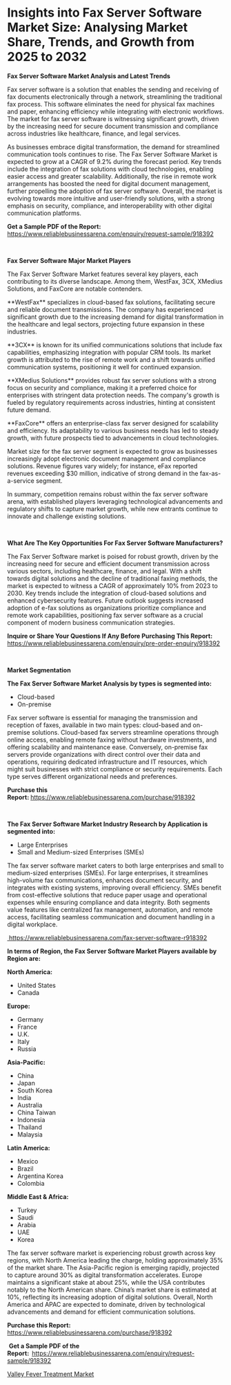 <p><h1>Insights into Fax Server Software Market Size: Analysing Market Share, Trends, and Growth from 2025 to 2032</h1></p><p><strong>Fax Server Software Market Analysis and Latest Trends</strong></p>
<p><p>Fax server software is a solution that enables the sending and receiving of fax documents electronically through a network, streamlining the traditional fax process. This software eliminates the need for physical fax machines and paper, enhancing efficiency while integrating with electronic workflows. The market for fax server software is witnessing significant growth, driven by the increasing need for secure document transmission and compliance across industries like healthcare, finance, and legal services.</p><p>As businesses embrace digital transformation, the demand for streamlined communication tools continues to rise. The Fax Server Software Market is expected to grow at a CAGR of 9.2% during the forecast period. Key trends include the integration of fax solutions with cloud technologies, enabling easier access and greater scalability. Additionally, the rise in remote work arrangements has boosted the need for digital document management, further propelling the adoption of fax server software. Overall, the market is evolving towards more intuitive and user-friendly solutions, with a strong emphasis on security, compliance, and interoperability with other digital communication platforms.</p></p>
<p><strong>Get a Sample PDF of the Report:&nbsp;</strong> <a href="https://www.reliablebusinessarena.com/enquiry/request-sample/918392?utm_campaign=2195&utm_medium=2&utm_source=Github&utm_content=ia&utm_term=06032025&utm_id=fax-server-software">https://www.reliablebusinessarena.com/enquiry/request-sample/918392</a></p>
<p>&nbsp;</p>
<p><strong>Fax Server Software Major Market Players</strong></p>
<p><p>The Fax Server Software Market features several key players, each contributing to its diverse landscape. Among them, WestFax, 3CX, XMedius Solutions, and FaxCore are notable contenders.</p><p>**WestFax** specializes in cloud-based fax solutions, facilitating secure and reliable document transmissions. The company has experienced significant growth due to the increasing demand for digital transformation in the healthcare and legal sectors, projecting future expansion in these industries. </p><p>**3CX** is known for its unified communications solutions that include fax capabilities, emphasizing integration with popular CRM tools. Its market growth is attributed to the rise of remote work and a shift towards unified communication systems, positioning it well for continued expansion.</p><p>**XMedius Solutions** provides robust fax server solutions with a strong focus on security and compliance, making it a preferred choice for enterprises with stringent data protection needs. The company's growth is fueled by regulatory requirements across industries, hinting at consistent future demand.</p><p>**FaxCore** offers an enterprise-class fax server designed for scalability and efficiency. Its adaptability to various business needs has led to steady growth, with future prospects tied to advancements in cloud technologies.</p><p>Market size for the fax server segment is expected to grow as businesses increasingly adopt electronic document management and compliance solutions. Revenue figures vary widely; for instance, eFax reported revenues exceeding $30 million, indicative of strong demand in the fax-as-a-service segment. </p><p>In summary, competition remains robust within the fax server software arena, with established players leveraging technological advancements and regulatory shifts to capture market growth, while new entrants continue to innovate and challenge existing solutions.</p></p>
<p>&nbsp;</p>
<p><strong>What Are The Key Opportunities For Fax Server Software Manufacturers?</strong></p>
<p><p>The Fax Server Software market is poised for robust growth, driven by the increasing need for secure and efficient document transmission across various sectors, including healthcare, finance, and legal. With a shift towards digital solutions and the decline of traditional faxing methods, the market is expected to witness a CAGR of approximately 10% from 2023 to 2030. Key trends include the integration of cloud-based solutions and enhanced cybersecurity features. Future outlook suggests increased adoption of e-fax solutions as organizations prioritize compliance and remote work capabilities, positioning fax server software as a crucial component of modern business communication strategies.</p></p>
<p><strong>Inquire or Share Your Questions If Any Before Purchasing This Report:</strong> <a href="https://www.reliablebusinessarena.com/enquiry/pre-order-enquiry/918392?utm_campaign=2195&utm_medium=2&utm_source=Github&utm_content=ia&utm_term=06032025&utm_id=fax-server-software">https://www.reliablebusinessarena.com/enquiry/pre-order-enquiry/918392</a></p>
<p>&nbsp;</p>
<p><strong>Market Segmentation</strong></p>
<p><strong>The Fax Server Software Market Analysis by types is segmented into:</strong></p>
<p><ul><li>Cloud-based</li><li>On-premise</li></ul></p>
<p><p>Fax server software is essential for managing the transmission and reception of faxes, available in two main types: cloud-based and on-premise solutions. Cloud-based fax servers streamline operations through online access, enabling remote faxing without hardware investments, and offering scalability and maintenance ease. Conversely, on-premise fax servers provide organizations with direct control over their data and operations, requiring dedicated infrastructure and IT resources, which might suit businesses with strict compliance or security requirements. Each type serves different organizational needs and preferences.</p></p>
<p><strong>Purchase this Report:&nbsp;</strong><a href="https://www.reliablebusinessarena.com/purchase/918392?utm_campaign=2195&utm_medium=2&utm_source=Github&utm_content=ia&utm_term=06032025&utm_id=fax-server-software">https://www.reliablebusinessarena.com/purchase/918392</a></p>
<p>&nbsp;</p>
<p><strong>The Fax Server Software Market Industry Research by Application is segmented into:</strong></p>
<p><ul><li>Large Enterprises</li><li>Small and Medium-sized Enterprises (SMEs)</li></ul></p>
<p><p>The fax server software market caters to both large enterprises and small to medium-sized enterprises (SMEs). For large enterprises, it streamlines high-volume fax communications, enhances document security, and integrates with existing systems, improving overall efficiency. SMEs benefit from cost-effective solutions that reduce paper usage and operational expenses while ensuring compliance and data integrity. Both segments value features like centralized fax management, automation, and remote access, facilitating seamless communication and document handling in a digital workplace.</p></p>
<p><a href="https://www.reliablebusinessarena.com/fax-server-software-r918392?utm_campaign=2195&utm_medium=2&utm_source=Github&utm_content=ia&utm_term=06032025&utm_id=fax-server-software">&nbsp;https://www.reliablebusinessarena.com/fax-server-software-r918392</a></p>
<p><strong>In terms of Region, the Fax Server Software Market Players available by Region are:</strong></p>
<p>
    <p> <strong> North America: </strong>
        <ul>
            <li>United States</li>
            <li>Canada</li>
        </ul>
        </p> 
    <p> <strong> Europe: </strong>
        <ul>
            <li>Germany</li>
            <li>France</li>
            <li>U.K.</li>
            <li>Italy</li>
            <li>Russia</li>
        </ul>
        </p> 
    <p> <strong> Asia-Pacific: </strong>
        <ul>
            <li>China</li>
            <li>Japan</li>
            <li>South Korea</li>
            <li>India</li>
            <li>Australia</li>
            <li>China Taiwan</li>
            <li>Indonesia</li>
            <li>Thailand</li>
            <li>Malaysia</li>
        </ul>
        </p> 
    <p> <strong> Latin America: </strong>
        <ul>
            <li>Mexico</li>
            <li>Brazil</li>
            <li>Argentina Korea</li>
            <li>Colombia</li>
        </ul>
        </p> 
    <p> <strong> Middle East & Africa: </strong>
        <ul>
            <li>Turkey</li>
            <li>Saudi</li>
            <li>Arabia</li>
            <li>UAE</li>
            <li>Korea</li>
        </ul>
    </p>
    </p>
<p><p>The fax server software market is experiencing robust growth across key regions, with North America leading the charge, holding approximately 35% of the market share. The Asia-Pacific region is emerging rapidly, projected to capture around 30% as digital transformation accelerates. Europe maintains a significant stake at about 25%, while the USA contributes notably to the North American share. China’s market share is estimated at 10%, reflecting its increasing adoption of digital solutions. Overall, North America and APAC are expected to dominate, driven by technological advancements and demand for efficient communication solutions.</p></p>
<p><strong>Purchase this Report: </strong><a href="https://www.reliablebusinessarena.com/purchase/918392?utm_campaign=2195&utm_medium=2&utm_source=Github&utm_content=ia&utm_term=06032025&utm_id=fax-server-software">https://www.reliablebusinessarena.com/purchase/918392</a></p>
<p>&nbsp;<strong>Get a Sample PDF of the Report:&nbsp;&nbsp;</strong><a href="https://www.reliablebusinessarena.com/enquiry/request-sample/918392?utm_campaign=2195&utm_medium=2&utm_source=Github&utm_content=ia&utm_term=06032025&utm_id=fax-server-software">https://www.reliablebusinessarena.com/enquiry/request-sample/918392</a></p>
<p><strong></strong></p>
<p><p><a href="https://github.com/JakirUddin511/Market-Research-Report-List-1/blob/main/valley-fever-treatment-market.md?utm_campaign=2195&utm_medium=2&utm_source=Github&utm_content=ia&utm_term=06032025&utm_id=fax-server-software">Valley Fever Treatment Market</a></p></p>